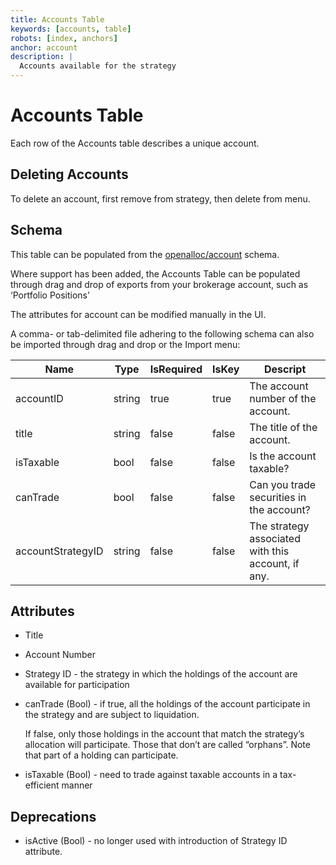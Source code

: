 ```yaml
---
title: Accounts Table
keywords: [accounts, table]
robots: [index, anchors]
anchor: account
description: |
  Accounts available for the strategy
---
```


# Accounts Table

Each row of the Accounts table describes a unique account.

## Deleting Accounts

To delete an account, first remove from strategy, then delete from menu.

## Schema

This table can be populated from the [openalloc/account](https://github.com/openalloc/AllocData#maccount) schema.

Where support has been added, the Accounts Table can be populated through
drag and drop of exports from your brokerage account, such as ‘Portfolio
Positions’

The attributes for account can be modified manually in the UI.

A comma- or tab-delimited file adhering to the following schema can also be imported through
drag and drop or the Import menu:

| Name | Type | IsRequired | IsKey | Descript |
| ---- | ---- | ---------- | ----- | -------- |
| accountID | string | true | true | The account number of the account. |
| title | string | false | false | The title of the account. |
| isTaxable | bool | false | false | Is the account taxable? |
| canTrade | bool | false | false | Can you trade securities in the account? |
| accountStrategyID | string | false | false | The strategy associated with this account, if any. |

## Attributes

* Title

* Account Number

* Strategy ID - the strategy in which the holdings of the account are available for participation

* canTrade (Bool) - if true, all the holdings of the account participate
  in the strategy and are subject to liquidation. 
  
  If false, only those holdings in the account that match the strategy’s
  allocation will participate. Those that don’t are called “orphans”. Note
  that part of a holding can participate.

* isTaxable (Bool) - need to trade against taxable accounts in
  a tax-efficient manner

## Deprecations

* isActive (Bool) - no longer used with introduction of Strategy ID attribute.

